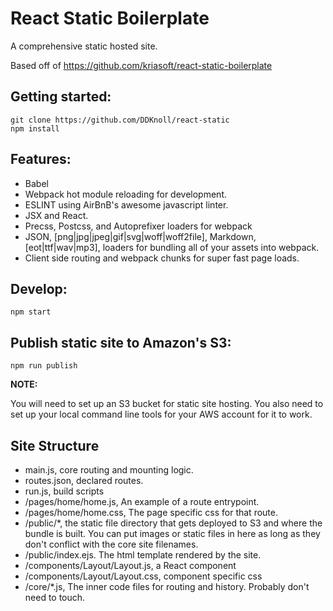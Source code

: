 # React Static Boilerplate

A comprehensive static hosted site.

Based off of https://github.com/kriasoft/react-static-boilerplate

## Getting started:

```
git clone https://github.com/DDKnoll/react-static
npm install
```

## Features:

- Babel
- Webpack hot module reloading for development.
- ESLINT using AirBnB's awesome javascript linter.
- JSX and React.
- Precss, Postcss, and Autoprefixer loaders for webpack
- JSON, [png|jpg|jpeg|gif|svg|woff|woff2file], Markdown, [eot|ttf|wav|mp3], loaders
for bundling all of your assets into webpack.
- Client side routing and webpack chunks for super fast page loads.

## Develop:

`npm start`

## Publish static site to Amazon's S3:

`npm run publish`

**NOTE:**

You will need to set up an S3 bucket for static site hosting.
You also need to set up your local command line tools for your AWS account for
it to work.


## Site Structure

- main.js, core routing and mounting logic.
- routes.json, declared routes.
- run.js, build scripts
- /pages/home/home.js, An example of a route entrypoint.
- /pages/home/home.css, The page specific css for that route.
- /public/*, the static file directory that gets deployed to S3 and where the bundle is built.
You can put images or static files in here as long as they don't conflict with the
core site filenames.
- /public/index.ejs.  The html template rendered by the site.
- /components/Layout/Layout.js, a React component
- /components/Layout/Layout.css, component specific css
- /core/*.js, The inner code files for routing and history. Probably don't need to touch.
